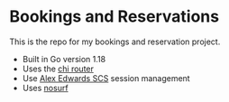# Bookings and Reservations

This is the repo for my bookings and reservation project.

- Built in Go version 1.18
- Uses the [chi router](github.com/go-chi/chi)
- Use [Alex Edwards SCS](github.com/alexedwards/scs/v2  ) session management
- Uses [nosurf](github.com/justina/nosurf)